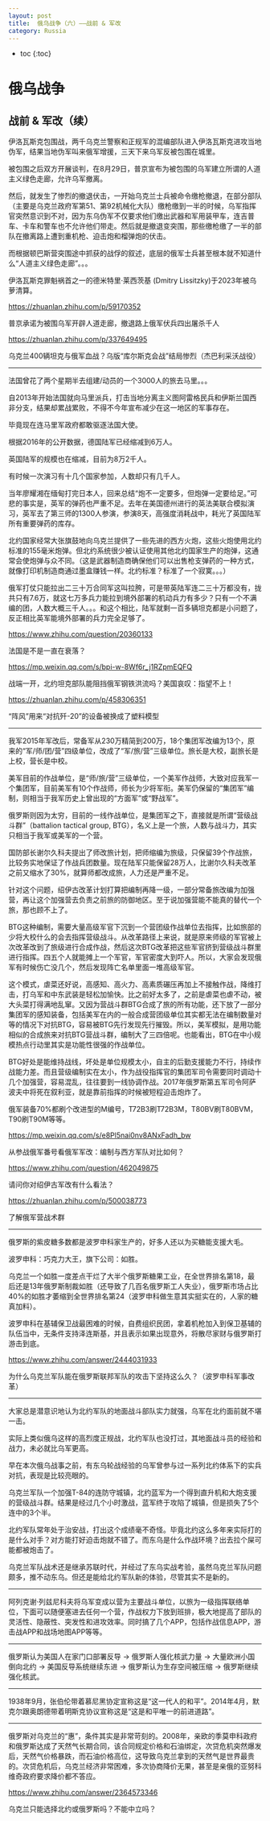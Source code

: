 ```yaml
---
layout: post
title:  俄乌战争（六）——战前 & 军改
category: Russia 
---
```


* toc
{:toc}

# 俄乌战争

## 战前 & 军改（续）

伊洛瓦斯克包围战，两千乌克兰警察和正规军的混编部队进入伊洛瓦斯克进攻当地伪军，结果当地伪军叫来俄军增援，三天下来乌军反被包围在城里。

被包围之后双方开展谈判，在8月29日，普京宣布为被包围的乌军建立所谓的人道主义绿色走廊，允许乌军撤离。

然后，就发生了惨烈的撤退伏击，一开始乌克兰士兵被命令缴枪撤退，在部分部队（主要是乌克兰政府军第51、第92机械化大队）缴枪缴到一半的时候，乌军指挥官突然意识到不对，因为东乌伪军不仅要求他们缴出武器和军用装甲车，连吉普车、卡车和警车也不允许他们带走。然后就是撤退变突围，那些缴枪缴了一半的部队在撤离路上遭到重机枪、迫击炮和榴弹炮的伏击。

而根据顿巴斯营突围途中抓获的战俘的叙述，底层的俄军士兵甚至根本就不知道什么“人道主义绿色走廊”。。。

伊洛瓦斯克罪魁祸首之一的德米特里·莱西茨基 (Dmitry Lissitzky)于2023年被乌萝清算。

https://zhuanlan.zhihu.com/p/59170352

普京承诺为被围乌军开辟人道走廊，撤退路上俄军伏兵四出屠杀千人

https://zhuanlan.zhihu.com/p/337649495

乌克兰400辆坦克与俄军血战？乌版“库尔斯克会战”结局惨烈（杰巴利采沃战役）

---

法国曾花了两个星期半去组建/动员的一个3000人的旅去马里。。。

自2013年开始法国就向马里派兵，打击当地分离主义图阿雷格民兵和伊斯兰国西非分支，结果却累战累败，不得不今年宣布减少在这一地区的军事存在。

毕竟现在连马里军政府都敢驱逐法国大使。

根据2016年的公开数据，德国陆军已经缩减到6万人。

英国陆军的规模也在缩减，目前为8万2千人。

有时候一次演习有十几个国家参加，人数却只有几千人。

当年廖耀湘在缅甸打完日本人，回来总结“炮不一定要多，但炮弹一定要给足。”可悲的事实是，英军的弹药也严重不足。去年在美国德州进行的英法美联合模拟演习，英军去了第三师的1300人参演，参演8天，高强度消耗战中，耗光了英国陆军所有重要弹药的库存。

北约国家经常大张旗鼓地向乌克兰提供了一些先进的西方火炮，这些火炮使用北约标准的155毫米炮弹。但北约系统很少被认证使用其他北约国家生产的炮弹，这通常会使炮弹与众不同。（这是武器制造商确保他们可以出售枪支弹药的一种方式，就像打印机制造商通过墨盒赚钱一样。北约标准？标准了一个寂寞。。。）

俄军打仗只能拉出二三十万合同军这叫拉胯，可是带英陆军连二三十万都没有，拢共只有7.6万，就这七万多兵力能拉到境外部署的机动兵力有多少？只有一个不满编的团，人数大概三千人。。。和这个相比，陆军就剩一百多辆坦克都是小问题了，反正相比英军能境外部署的兵力完全足够了。

https://www.zhihu.com/question/20360133

法国是不是一直在衰落？

https://mp.weixin.qq.com/s/bpi-w-8Wf6r_j1RZpmEQFQ

战端一开，北约坦克部队能阻挡俄军钢铁洪流吗？美国哀叹：指望不上！

https://zhuanlan.zhihu.com/p/458306351

“阵风”用来“对抗歼-20”的设备被换成了塑料模型

---

我军2015年军改后，常备军从230万精简到200万，18个集团军改编为13个，原来的“军/师/团/营”四级单位，改成了“军/旅/营”三级单位。旅长是大校，副旅长是上校，营长是中校。

美军目前的作战单位，是“师/旅/营”三级单位，一个美军作战师，大致对应我军一个集团军，目前美军有10个作战师，师长为少将军衔。美军仍保留的“集团军”编制，则相当于我军历史上曾出现的“方面军”或“野战军”。

俄罗斯则因为太穷，目前的一线作战单位，是集团军之下，直接就是所谓“营级战斗群”（battalion tactical group, BTG），名义上是一个旅，人数与战斗力，其实只相当于我军或美军的一个营。

国防部长谢尔久科夫提出了师改旅计划，把师缩编为旅级，只保留39个作战旅，比较务实地保证了作战兵团数量。现在陆军只能保留28万人，比谢尔久科夫改革之前又缩水了30%，就算师都改成旅，人力还是严重不足。

针对这个问题，绍伊古改革计划打算把编制再降一级，一部分常备旅改编为加强营，再让这个加强营去负责之前旅的防御地区。至于说加强营能不能真的替代一个旅，那也顾不上了。

BTG这种编制，需要大量高级军官下沉到一个营团级作战单位去指挥，比如旅部的少将大校什么的会去指挥营级战斗。从改革路径上来说，就是原来师级的军官被上次改革改到了旅级进行合成作战，然后这次BTG改革把这些军官挤到营级战斗群里进行指挥。四五个人就能摊上一个军官，军官密度大到吓人。所以，大家会发现俄军有时候伤亡没几个，然后发现阵亡名单里面一堆高级军官。

这个模式，虐菜还好说，高感知、高火力、高素质碾压再加上不接触作战，降维打击，打乌军和中东武装是轻松加愉快。比之前好太多了，之前是虐菜也虐不动，被大头菜打得满地乱窜。又因为营战斗群BTG合成了旅的所有功能，还下放了一部分集团军的感知装备，包括美军在内的一般合成营团级单位其实都无法在编制数量对等的情况下对抗BTG，容易被BTG先行发现先行摧毁。所以，美军模拟，是用功能相似的合成旅来对抗BTG营战斗群，编制大了三四倍呢。也能看出，BTG在中小规模热点行动里其实是功能性很强的作战单位。

BTG好处是能维持战线，坏处是单位规模太小，自主的后勤支援能力不行，持续作战能力差。而且营级编制实在太小，作为战役指挥官的集团军司令需要同时调动十几个加强营，容易混乱，往往要到一线协调作战。2017年俄罗斯第五军司令阿萨波夫中将死在叙利亚，就是靠前指挥的时候被短程迫击炮炸了。

俄军装备70%都刷个改进型的M编号，T72B3刷T72B3M，T80BV刷T80BVM，T90刷T90M等等。

https://mp.weixin.qq.com/s/e8Pl5nai0nv8ANxFadh_bw

从参战俄军番号看俄军军改：编制与西方军队对比如何？

https://www.zhihu.com/question/462049875

请问你对绍伊古军改有什么看法？

https://zhuanlan.zhihu.com/p/500038773

了解俄军营战术群

---

俄罗斯的紫皮糖多数都是波罗申科家生产的，好多人还以为买糖能支援大毛。

波罗申科：巧克力大王，旗下公司：如胜。

乌克兰一个如胜一度差点干烂了大半个俄罗斯糖果工业，在全世界排名第18，最后还是13年俄罗斯制裁如胜（还导致了几百名俄罗斯工人失业），俄罗斯市场占比40%的如胜才萎缩到全世界排名第24（波罗申科做生意其实挺实在的，人家的糖真加料）。

波罗申科在基辅保卫战最困难的时候，自费组织民团，拿着机枪加入到保卫基辅的队伍当中，无条件支持泽连斯基，并且表示如果出现意外，将散尽家财与俄罗斯打游击到底。

https://www.zhihu.com/answer/2444031933

为什么乌克兰军队能在俄罗斯联邦军队的攻击下坚持这么久？（波罗申科军事改革）

---

大家总是潜意识地认为北约军队的地面战斗部队实力就强，乌军在北约面前就不堪一击。

实际上类似俄乌这样的高烈度正规战，北约军队也没打过，其地面战斗员的经验和战力，未必就比乌军更高。

早在本次俄乌战事之前，有东乌轮战经验的乌军曾参与过一系列北约体系下的实兵对抗，表现是比较亮眼的。

乌克兰军队一个加强T-84的连防守城镇，北约蓝军为一个得到直升机和大炮支援的营级战斗群。结果是经过几个小时激战，蓝军终于攻陷了城镇，但是损失了5个连中的3个半。

北约军队常年处于治安战，打出这个成绩毫不奇怪。毕竟北约这么多年来实际打的是什么对手？对方能打好迫击炮就不错了。而东乌是什么作战环境？出去拉个屎可能都被炮击了。

乌克兰军队战术还是继承苏联时代，并经过了东乌实战考验，虽然乌克兰军队问题颇多，推不动东乌。但还是能给北约军队新的体验，尽管其实不是新的。

---

阿列克谢·列兹尼科夫将乌军变成以营为主要战斗单位，以旅为一级指挥联络单位，下面可以随便塞进去任何一个营，作战权力下放到班排，极大地提高了部队的灵活性、隐蔽性、突发性和进攻效率。同时搞了几个APP，包括作战信息APP，游击战APP和战场地图APP等等。

---

俄罗斯认为美国人在家门口部署反导 → 俄罗斯人强化核武力量 → 大量欧洲小国倒向北约 → 美国反导系统继续东进 → 俄罗斯认为生存空间被压缩 → 俄罗斯继续强化核武。

---

1938年9月，张伯伦带着慕尼黑协定宣称这是“这一代人的和平”。2014年4月，默克尔跟奥朗德带着明斯克协议宣称这是“这是和平唯一的前进道路”。

---

俄罗斯对乌克兰的“惠”，条件其实是非常苛刻的。2008年，亲欧的季莫申科政府和俄罗斯达成了天然气长期合同，该合同规定价格和石油绑定，次贷危机突然爆发后，天然气价格暴跌，而石油价格高位，这导致乌克兰拿到的天然气是世界最贵的。次贷危机后，乌克兰经济非常困难，多次协商降价无果，甚至是亲俄的亚努科维奇政府要求降价都不答应。

https://www.zhihu.com/answer/2364573346

乌克兰只能选择北约或俄罗斯吗？不能中立吗？
